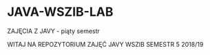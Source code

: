 # JAVA-WSZIB-LAB
ZAJĘCIA Z JAVY - piąty semestr

WITAJ NA REPOZYTORIUM ZAJĘĆ JAVY WSZIB SEMESTR 5 2018/19
